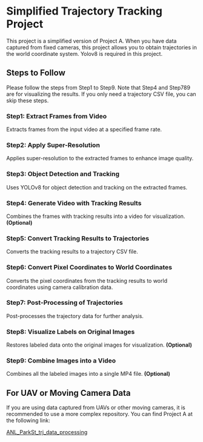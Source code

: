 # Simplified Trajectory Tracking Project

This project is a simplified version of Project A. When you have data captured from fixed cameras, this project allows you to obtain trajectories in the world coordinate system. Yolov8 is required in this project.


## Steps to Follow

Please follow the steps from Step1 to Step9. Note that Step4 and Step789 are for visualizing the results. If you only need a trajectory CSV file, you can skip these steps.

### Step1: Extract Frames from Video
Extracts frames from the input video at a specified frame rate.

### Step2: Apply Super-Resolution
Applies super-resolution to the extracted frames to enhance image quality.

### Step3: Object Detection and Tracking
Uses YOLOv8 for object detection and tracking on the extracted frames.

### Step4: Generate Video with Tracking Results
Combines the frames with tracking results into a video for visualization. **(Optional)**

### Step5: Convert Tracking Results to Trajectories
Converts the tracking results to a trajectory CSV file.

### Step6: Convert Pixel Coordinates to World Coordinates
Converts the pixel coordinates from the tracking results to world coordinates using camera calibration data.

### Step7: Post-Processing of Trajectories
Post-processes the trajectory data for further analysis.

### Step8: Visualize Labels on Original Images
Restores labeled data onto the original images for visualization. **(Optional)**

### Step9: Combine Images into a Video
Combines all the labeled images into a single MP4 file. **(Optional)**


## For UAV or Moving Camera Data

If you are using data captured from UAVs or other moving cameras, it is recommended to use a more complex repository. You can find Project A at the following link:

[ANL_ParkSt_trj_data_processing](https://github.com/Keke-Long/ANL_ParkSt_trj_data_processing)




